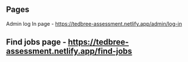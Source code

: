 

## Pages

Admin log In page - https://tedbree-assessment.netlify.app/admin/log-in

## Find jobs page - https://tedbree-assessment.netlify.app/find-jobs


